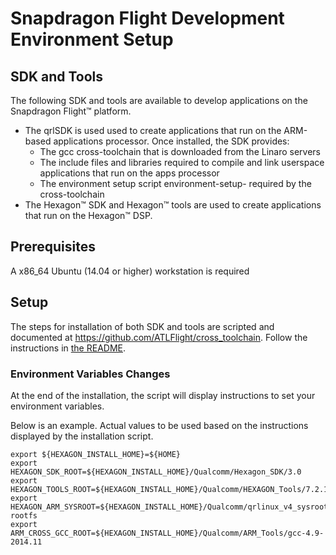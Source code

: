 # Snapdragon Flight Development Environment Setup

## SDK and Tools
The following SDK and tools are available to develop applications on the Snapdragon Flight™ platform.
  * The qrlSDK is used used to create applications that run on the ARM-based applications processor. Once installed, the SDK provides:
    * The gcc cross-toolchain that is downloaded from the Linaro servers
    * The include files and libraries required to compile and link userspace applications that run on the apps processor
    * The environment setup script environment-setup-<target> required by the cross-toolchain
  * The Hexagon™ SDK and Hexagon™ tools are used to create applications that run on the Hexagon™ DSP.

## Prerequisites
A x86_64 Ubuntu (14.04 or higher) workstation is required

## Setup
The steps for installation of both SDK and tools are scripted and documented at https://github.com/ATLFlight/cross_toolchain. Follow the instructions in [the README](https://github.com/ATLFlight/cross_toolchain#cross_toolchain).

### Environment Variables Changes
At the end of the installation, the script will display instructions to set your environment variables.

Below is an example. Actual values to be used based on the instructions displayed by the installation script.

```
export ${HEXAGON_INSTALL_HOME}=${HOME}
export HEXAGON_SDK_ROOT=${HEXAGON_INSTALL_HOME}/Qualcomm/Hexagon_SDK/3.0
export HEXAGON_TOOLS_ROOT=${HEXAGON_INSTALL_HOME}/Qualcomm/HEXAGON_Tools/7.2.12/Tools
export HEXAGON_ARM_SYSROOT=${HEXAGON_INSTALL_HOME}/Qualcomm/qrlinux_v4_sysroot/merged-rootfs
export ARM_CROSS_GCC_ROOT=${HEXAGON_INSTALL_HOME}/Qualcomm/ARM_Tools/gcc-4.9-2014.11
```

